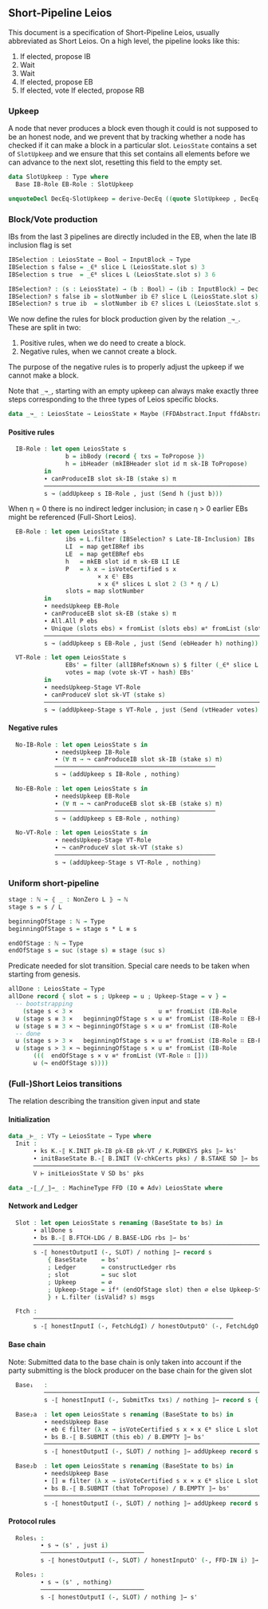## Short-Pipeline Leios

<!--
```agda
-- {-# OPTIONS --safe #-}
open import Leios.Prelude hiding (id; _⊗_)
open import Leios.FFD
open import Leios.SpecStructure
open import Leios.Config

open import Tactic.Defaults
open import Tactic.Derive.DecEq

open import CategoricalCrypto hiding (id; _∘_)

module Leios.Short (⋯ : SpecStructure 1)
  (let open SpecStructure ⋯ renaming (isVoteCertified to isVoteCertified'))
  (params : Params) where
```
-->

This document is a specification of Short-Pipeline Leios, usually
abbreviated as Short Leios. On a high level, the pipeline looks like this:

1. If elected, propose IB
2. Wait
3. Wait
4. If elected, propose EB
5. If elected, vote
   If elected, propose RB

### Upkeep

A node that never produces a block even though it could is not
supposed to be an honest node, and we prevent that by tracking whether
a node has checked if it can make a block in a particular slot.
`LeiosState` contains a set of `SlotUpkeep` and we ensure that this
set contains all elements before we can advance to the next slot,
resetting this field to the empty set.

```agda
data SlotUpkeep : Type where
  Base IB-Role EB-Role : SlotUpkeep

unquoteDecl DecEq-SlotUpkeep = derive-DecEq ((quote SlotUpkeep , DecEq-SlotUpkeep) ∷ [])
```
<!--
```agda
data StageUpkeep : Type where
  VT-Role : StageUpkeep

unquoteDecl DecEq-StageUpkeep = derive-DecEq ((quote StageUpkeep , DecEq-StageUpkeep) ∷ [])
```
```agda
open import Leios.Protocol (⋯) SlotUpkeep StageUpkeep public
open Types params

open BaseAbstract B' using (Cert; V-chkCerts; VTy; initSlot)
open FFD hiding (_-⟦_/_⟧⇀_)
open GenFFD
```
```agda
isVoteCertified : LeiosState → EndorserBlock → Type
isVoteCertified s eb = isVoteCertified' (LeiosState.votingState s) (0F , eb)
```
```agda
private variable s s'   : LeiosState
                 ffds'  : FFD.State
                 π      : VrfPf
                 bs'    : B.State
                 ks ks' : K.State
                 msgs   : List (FFDAbstract.Header ffdAbstract ⊎ FFDAbstract.Body ffdAbstract)
                 i      : FFDAbstract.Input ffdAbstract
                 eb     : EndorserBlock
                 ebs    : List EndorserBlock
                 rbs    : List RankingBlock
                 txs    : List Tx
                 V      : VTy
                 SD     : StakeDistr
                 pks    : List PubKey
```
-->
### Block/Vote production

IBs from the last 3 pipelines are directly included in the EB, when the late IB inclusion
flag is set
```agda
IBSelection : LeiosState → Bool → InputBlock → Type
IBSelection s false = _∈ᴮ slice L (LeiosState.slot s) 3
IBSelection s true  = _∈ᴮ slices L (LeiosState.slot s) 3 6

IBSelection? : (s : LeiosState) → (b : Bool) → (ib : InputBlock) → Dec (IBSelection s b ib)
IBSelection? s false ib = slotNumber ib ∈? slice L (LeiosState.slot s) 3
IBSelection? s true ib  = slotNumber ib ∈? slices L (LeiosState.slot s) 3 6
```
We now define the rules for block production given by the relation `_↝_`. These are split in two:

1. Positive rules, when we do need to create a block.
2. Negative rules, when we cannot create a block.

The purpose of the negative rules is to properly adjust the upkeep if
we cannot make a block.

Note that `_↝_`, starting with an empty upkeep can always make exactly
three steps corresponding to the three types of Leios specific blocks.

```agda
data _↝_ : LeiosState → LeiosState × Maybe (FFDAbstract.Input ffdAbstract) → Type where
```
#### Positive rules
```agda
  IB-Role : let open LeiosState s
                b = ibBody (record { txs = ToPropose })
                h = ibHeader (mkIBHeader slot id π sk-IB ToPropose)
          in
          ∙ canProduceIB slot sk-IB (stake s) π
          ─────────────────────────────────────────────────────────────────────────
          s ↝ (addUpkeep s IB-Role , just (Send h (just b)))
```
When η = 0 there is no indirect ledger inclusion; in case η > 0 earlier EBs might
be referenced (Full-Short Leios).
```agda
  EB-Role : let open LeiosState s
                ibs = L.filter (IBSelection? s Late-IB-Inclusion) IBs
                LI  = map getIBRef ibs
                LE  = map getEBRef ebs
                h   = mkEB slot id π sk-EB LI LE
                P   = λ x → isVoteCertified s x
                         × x ∈ˡ EBs
                         × x ∈ᴮ slices L slot 2 (3 * η / L)
                slots = map slotNumber
          in
          ∙ needsUpkeep EB-Role
          ∙ canProduceEB slot sk-EB (stake s) π
          ∙ All.All P ebs
          ∙ Unique (slots ebs) × fromList (slots ebs) ≡ᵉ fromList (slots (filter P EBs))
          ─────────────────────────────────────────────────────────────────────────
          s ↝ (addUpkeep s EB-Role , just (Send (ebHeader h) nothing))
```
```agda
  VT-Role : let open LeiosState s
                EBs' = filter (allIBRefsKnown s) $ filter (_∈ᴮ slice L slot 1) EBs
                votes = map (vote sk-VT ∘ hash) EBs'
          in
          ∙ needsUpkeep-Stage VT-Role
          ∙ canProduceV slot sk-VT (stake s)
          ─────────────────────────────────────────────────────────────────────────
          s ↝ (addUpkeep-Stage s VT-Role , just (Send (vtHeader votes) nothing))
```
#### Negative rules
```agda
  No-IB-Role : let open LeiosState s in
             ∙ needsUpkeep IB-Role
             ∙ (∀ π → ¬ canProduceIB slot sk-IB (stake s) π)
             ─────────────────────────────────────────────
             s ↝ (addUpkeep s IB-Role , nothing)
```
```agda
  No-EB-Role : let open LeiosState s in
             ∙ needsUpkeep EB-Role
             ∙ (∀ π → ¬ canProduceEB slot sk-EB (stake s) π)
             ─────────────────────────────────────────────
             s ↝ (addUpkeep s EB-Role , nothing)
```
```agda
  No-VT-Role : let open LeiosState s in
             ∙ needsUpkeep-Stage VT-Role
             ∙ ¬ canProduceV slot sk-VT (stake s)
             ─────────────────────────────────────────────
             s ↝ (addUpkeep-Stage s VT-Role , nothing)
```
### Uniform short-pipeline
```agda
stage : ℕ → ⦃ _ : NonZero L ⦄ → ℕ
stage s = s / L

beginningOfStage : ℕ → Type
beginningOfStage s = stage s * L ≡ s

endOfStage : ℕ → Type
endOfStage s = suc (stage s) ≡ stage (suc s)
```
Predicate needed for slot transition. Special care needs to be taken when starting from
genesis.
```agda
allDone : LeiosState → Type
allDone record { slot = s ; Upkeep = u ; Upkeep-Stage = v } =
  -- bootstrapping
    (stage s < 3 ×                        u ≡ᵉ fromList (IB-Role           ∷ Base ∷ []))
  ⊎ (stage s ≡ 3 ×   beginningOfStage s × u ≡ᵉ fromList (IB-Role ∷ EB-Role ∷ Base ∷ []))
  ⊎ (stage s ≡ 3 × ¬ beginningOfStage s × u ≡ᵉ fromList (IB-Role           ∷ Base ∷ []))
  -- done
  ⊎ (stage s > 3 ×   beginningOfStage s × u ≡ᵉ fromList (IB-Role ∷ EB-Role ∷ Base ∷ []))
  ⊎ (stage s > 3 × ¬ beginningOfStage s × u ≡ᵉ fromList (IB-Role           ∷ Base ∷ []) ×
       (((  endOfStage s × v ≡ᵉ fromList (VT-Role ∷ []))
       ⊎ (¬ endOfStage s))))
```
### (Full-)Short Leios transitions
The relation describing the transition given input and state
#### Initialization
```agda
data _⊢_ : VTy → LeiosState → Type where
  Init :
       ∙ ks K.-⟦ K.INIT pk-IB pk-EB pk-VT / K.PUBKEYS pks ⟧⇀ ks'
       ∙ initBaseState B.-⟦ B.INIT (V-chkCerts pks) / B.STAKE SD ⟧⇀ bs'
       ────────────────────────────────────────────────────────────────
       V ⊢ initLeiosState V SD bs' pks
```
```agda
data _-⟦_/_⟧⇀_ : MachineType FFD (IO ⊗ Adv) LeiosState where
```
#### Network and Ledger
```agda
  Slot : let open LeiosState s renaming (BaseState to bs) in
       ∙ allDone s
       ∙ bs B.-⟦ B.FTCH-LDG / B.BASE-LDG rbs ⟧⇀ bs'
       ───────────────────────────────────────────────────────────────────────
       s -⟦ honestOutputI (-, SLOT) / nothing ⟧⇀ record s
           { BaseState    = bs'
           ; Ledger       = constructLedger rbs
           ; slot         = suc slot
           ; Upkeep       = ∅
           ; Upkeep-Stage = ifᵈ (endOfStage slot) then ∅ else Upkeep-Stage
           } ↑ L.filter (isValid? s) msgs
```
```agda
  Ftch :
       ────────────────────────────────────────────────────────
       s -⟦ honestInputI (-, FetchLdgI) / honestOutputO' (-, FetchLdgO (LeiosState.Ledger s)) ⟧⇀ s
```
#### Base chain

Note: Submitted data to the base chain is only taken into account
      if the party submitting is the block producer on the base chain
      for the given slot
```agda
  Base₁   :
          ───────────────────────────────────────────────────────────────────
          s -⟦ honestInputI (-, SubmitTxs txs) / nothing ⟧⇀ record s { ToPropose = txs }
```
```agda
  Base₂a  : let open LeiosState s renaming (BaseState to bs) in
          ∙ needsUpkeep Base
          ∙ eb ∈ filter (λ x → isVoteCertified s x × x ∈ᴮ slice L slot 2) EBs
          ∙ bs B.-⟦ B.SUBMIT (this eb) / B.EMPTY ⟧⇀ bs'
          ───────────────────────────────────────────────────────────────────────
          s -⟦ honestOutputI (-, SLOT) / nothing ⟧⇀ addUpkeep record s { BaseState = bs' } Base

  Base₂b  : let open LeiosState s renaming (BaseState to bs) in
          ∙ needsUpkeep Base
          ∙ [] ≡ filter (λ x → isVoteCertified s x × x ∈ᴮ slice L slot 2) EBs
          ∙ bs B.-⟦ B.SUBMIT (that ToPropose) / B.EMPTY ⟧⇀ bs'
          ───────────────────────────────────────────────────────────────────────
          s -⟦ honestOutputI (-, SLOT) / nothing ⟧⇀ addUpkeep record s { BaseState = bs' } Base
```
#### Protocol rules
```agda
  Roles₁ :
         ∙ s ↝ (s' , just i)
         ─────────────────────────────
         s -⟦ honestOutputI (-, SLOT) / honestInputO' (-, FFD-IN i) ⟧⇀ s'

  Roles₂ :
         ∙ s ↝ (s' , nothing)
         ─────────────────────────────
         s -⟦ honestOutputI (-, SLOT) / nothing ⟧⇀ s'
```
<!--
```agda
ShortLeios : Machine FFD (IO ⊗ Adv)
ShortLeios .Machine.State = LeiosState
ShortLeios .Machine.stepRel = _-⟦_/_⟧⇀_
```
--!>
